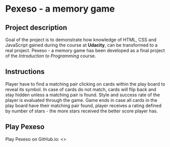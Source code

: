 # Pexeso - a memory game

## Project description
Goal of the project is to demonstrate how knowledge of HTML, CSS and JavaScript gained during the course at **Udacity**, can be transformed to a real project. Pexeso - a memory game has been developed as a final project of the _Introduction to Programming_ course.


## Instructions

Player have to find a matching pair clicking on cards within the play board to reveal its symbol. In case of cards do not match, cards will flip back and stay hidden unless a matching pair is found. Style and success rate of the player is evaluated through the game. Game ends in case all cards in the play board have their matching pair found, player receives a rating defined by number of stars - the more stars received the better score player has.


## Play Pexeso

Play Pexeso on GitHub.io: <>
